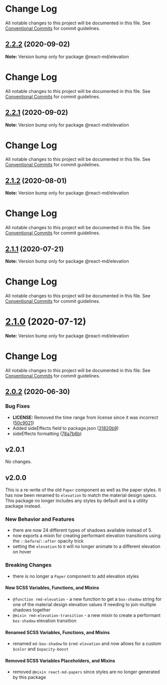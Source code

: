 # Change Log

All notable changes to this project will be documented in this file. See
[Conventional Commits](https://conventionalcommits.org) for commit guidelines.

## [2.2.2](https://github.com/mlaursen/react-md/compare/v2.2.1...v2.2.2) (2020-09-02)

**Note:** Version bump only for package @react-md/elevation

# Change Log

All notable changes to this project will be documented in this file. See
[Conventional Commits](https://conventionalcommits.org) for commit guidelines.

## [2.2.1](https://github.com/mlaursen/react-md/compare/v2.2.0...v2.2.1) (2020-09-02)

**Note:** Version bump only for package @react-md/elevation

# Change Log

All notable changes to this project will be documented in this file. See
[Conventional Commits](https://conventionalcommits.org) for commit guidelines.

## [2.1.2](https://github.com/mlaursen/react-md/compare/v2.1.1...v2.1.2) (2020-08-01)

**Note:** Version bump only for package @react-md/elevation

# Change Log

All notable changes to this project will be documented in this file. See
[Conventional Commits](https://conventionalcommits.org) for commit guidelines.

## [2.1.1](https://github.com/mlaursen/react-md/compare/v2.1.0...v2.1.1) (2020-07-21)

**Note:** Version bump only for package @react-md/elevation

# Change Log

All notable changes to this project will be documented in this file. See
[Conventional Commits](https://conventionalcommits.org) for commit guidelines.

# [2.1.0](https://github.com/mlaursen/react-md/compare/v2.0.4...v2.1.0) (2020-07-12)

**Note:** Version bump only for package @react-md/elevation

# Change Log

All notable changes to this project will be documented in this file. See
[Conventional Commits](https://conventionalcommits.org) for commit guidelines.

## [2.0.2](https://github.com/mlaursen/react-md/compare/v2.0.1...v2.0.2) (2020-06-30)

### Bug Fixes

- **LICENSE:** Removed the time range from license since it was incorrect
  ([50c9021](https://github.com/mlaursen/react-md/commit/50c9021cedc0d642758b9fd541bb6c93d2fe1786))
- Added sideEffects field to package.json
  ([31820b9](https://github.com/mlaursen/react-md/commit/31820b9b43705e5849664500a17b6849eb6dc2a9))
- sideEffects formatting
  ([78a7b6b](https://github.com/mlaursen/react-md/commit/78a7b6b0e40c7daefb749835670705f21bd21720))

## v2.0.1

No changes.

## v2.0.0

This is a re-write of the old `Paper` component as well as the paper styles. It
has now been renamed to `elevation` to match the material design specs. This
package no longer includes any styles by default and is a utility package
instead.

### New Behavior and Features

- there are now 24 different types of shadows available instead of 5.
- now exports a mixin for creating performant elevation transitions using the
  `::before`/`::after` opacity trick
- setting the `elevation` to `0` will no longer animate to a different elevation
  on hover

### Breaking Changes

- there is no longer a `Paper` component to add elevation styles

#### New SCSS Variables, Functions, and Mixins

- `@function rmd-elevation` - a new function to get a `box-shadow` string for
  one of the material design elevation values if needing to join multiple
  shadows together
- `@mixin rmd-elevation-transition` - a new mixin to create a performant
  `box-shadow` elevation transition

#### Renamed SCSS Variables, Functions, and Mixins

- renamed `md-box-shadow` to `$rmd-elevation` and now allows for a custom
  `$color` and `$opacity-boost`

#### Removed SCSS Variables Placeholders, and Mixins

- removed `@mixin react-md-papers` since styles are no longer generated by this
  package
